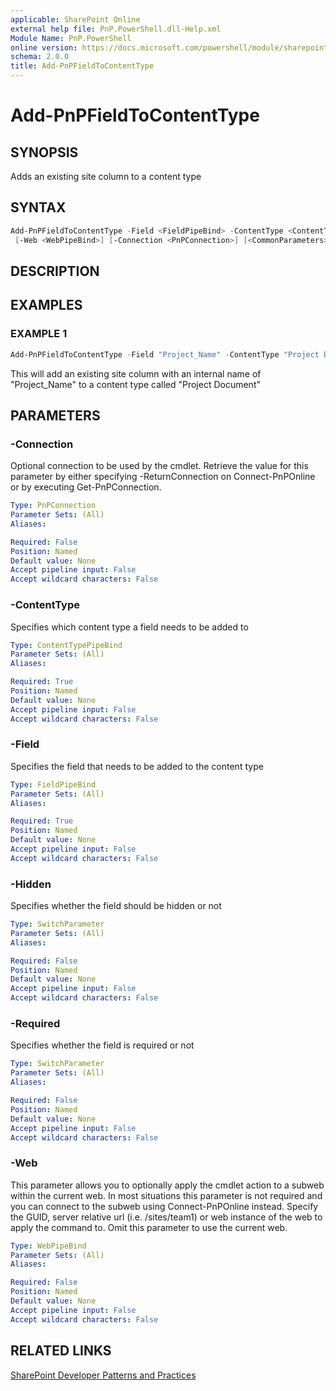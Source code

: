 ```yaml
---
applicable: SharePoint Online
external help file: PnP.PowerShell.dll-Help.xml
Module Name: PnP.PowerShell
online version: https://docs.microsoft.com/powershell/module/sharepoint-pnp/add-pnpfieldtocontenttype
schema: 2.0.0
title: Add-PnPFieldToContentType
---
```


# Add-PnPFieldToContentType

## SYNOPSIS
Adds an existing site column to a content type

## SYNTAX

```powershell
Add-PnPFieldToContentType -Field <FieldPipeBind> -ContentType <ContentTypePipeBind> [-Required] [-Hidden]
 [-Web <WebPipeBind>] [-Connection <PnPConnection>] [<CommonParameters>]
```

## DESCRIPTION

## EXAMPLES

### EXAMPLE 1
```powershell
Add-PnPFieldToContentType -Field "Project_Name" -ContentType "Project Document"
```

This will add an existing site column with an internal name of "Project_Name" to a content type called "Project Document"

## PARAMETERS

### -Connection
Optional connection to be used by the cmdlet. Retrieve the value for this parameter by either specifying -ReturnConnection on Connect-PnPOnline or by executing Get-PnPConnection.

```yaml
Type: PnPConnection
Parameter Sets: (All)
Aliases:

Required: False
Position: Named
Default value: None
Accept pipeline input: False
Accept wildcard characters: False
```

### -ContentType
Specifies which content type a field needs to be added to

```yaml
Type: ContentTypePipeBind
Parameter Sets: (All)
Aliases:

Required: True
Position: Named
Default value: None
Accept pipeline input: False
Accept wildcard characters: False
```

### -Field
Specifies the field that needs to be added to the content type

```yaml
Type: FieldPipeBind
Parameter Sets: (All)
Aliases:

Required: True
Position: Named
Default value: None
Accept pipeline input: False
Accept wildcard characters: False
```

### -Hidden
Specifies whether the field should be hidden or not

```yaml
Type: SwitchParameter
Parameter Sets: (All)
Aliases:

Required: False
Position: Named
Default value: None
Accept pipeline input: False
Accept wildcard characters: False
```

### -Required
Specifies whether the field is required or not

```yaml
Type: SwitchParameter
Parameter Sets: (All)
Aliases:

Required: False
Position: Named
Default value: None
Accept pipeline input: False
Accept wildcard characters: False
```

### -Web
This parameter allows you to optionally apply the cmdlet action to a subweb within the current web. In most situations this parameter is not required and you can connect to the subweb using Connect-PnPOnline instead. Specify the GUID, server relative url (i.e. /sites/team1) or web instance of the web to apply the command to. Omit this parameter to use the current web.

```yaml
Type: WebPipeBind
Parameter Sets: (All)
Aliases:

Required: False
Position: Named
Default value: None
Accept pipeline input: False
Accept wildcard characters: False
```

## RELATED LINKS

[SharePoint Developer Patterns and Practices](https://aka.ms/sppnp)